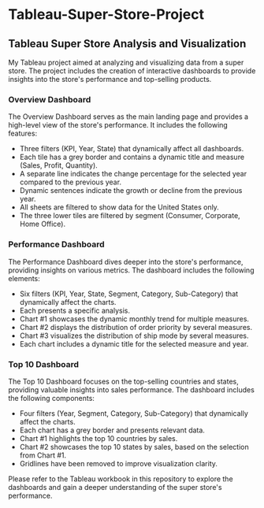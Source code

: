 # Tableau-Super-Store-Project


## Tableau Super Store Analysis and Visualization

My Tableau project aimed at analyzing and visualizing data from a super store. The project includes the creation of interactive dashboards to provide insights into the store's performance and top-selling products.

### Overview Dashboard

The Overview Dashboard serves as the main landing page and provides a high-level view of the store's performance. It includes the following features:

- Three filters (KPI, Year, State) that dynamically affect all dashboards.
- Each tile has a grey border and contains a dynamic title and measure (Sales, Profit, Quantity).
- A separate line indicates the change percentage for the selected year compared to the previous year.
- Dynamic sentences indicate the growth or decline from the previous year.
- All sheets are filtered to show data for the United States only.
- The three lower tiles are filtered by segment (Consumer, Corporate, Home Office).

### Performance Dashboard

The Performance Dashboard dives deeper into the store's performance, providing insights on various metrics. The dashboard includes the following elements:

- Six filters (KPI, Year, State, Segment, Category, Sub-Category) that dynamically affect the charts.
- Each presents a specific analysis.
- Chart #1 showcases the dynamic monthly trend for multiple measures.
- Chart #2 displays the distribution of order priority by several measures.
- Chart #3 visualizes the distribution of ship mode by several measures.
- Each chart includes a dynamic title for the selected measure and year.

### Top 10 Dashboard

The Top 10 Dashboard focuses on the top-selling countries and states, providing valuable insights into sales performance. The dashboard includes the following components:

- Four filters (Year, Segment, Category, Sub-Category) that dynamically affect the charts.
- Each chart has a grey border and presents relevant data.
- Chart #1 highlights the top 10 countries by sales.
- Chart #2 showcases the top 10 states by sales, based on the selection from Chart #1.
- Gridlines have been removed to improve visualization clarity.

Please refer to the Tableau workbook in this repository to explore the dashboards and gain a deeper understanding of the super store's performance.

